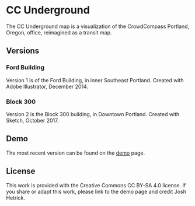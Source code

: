 # CC Underground

The CC Underground map is a visualization of the CrowdCompass Portland, Oregon, office, reimagined as a transit map.

## Versions

### Ford Building

Version 1 is of the Ford Building, in inner Southeast Portland. Created with Adobe Illustrator, December 2014.

### Block 300

Version 2 is the Block 300 building, in Downtown Portland. Created with Sketch, October 2017.

## Demo

The most recent version can be found on the [demo](https://carrythebanner.github.io/cc-underground) page.

## License

This work is provided with the Creative Commons CC BY-SA 4.0 license. If you share or adapt this work, please link to the demo page and credit Josh Hetrick.
